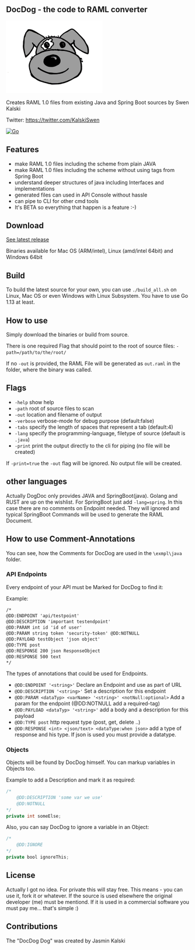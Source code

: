 
## DocDog - the code to RAML converter
![logo](./artwork/docdog-small.png) 

Creates RAML 1.0 files from existing Java and Spring Boot sources by Swen Kalski

Twitter: https://twitter.com/KalskiSwen

[![Go](https://github.com/skalski/docdog/actions/workflows/go.yml/badge.svg)](https://github.com/skalski/docdog/actions/workflows/go.yml)

## Features

* make RAML 1.0 files including the scheme from plain JAVA
* make RAML 1.0 files including the scheme without using tags from Spring Boot 
* understand deeper structures of java including Interfaces and implementations
* generated files can used in API Console without hassle
* can pipe to CLI for other cmd tools
* It's BETA so everything that happen is a feature :-)


## Download
[See latest release](https://github.com/skalski/docdog/releases) 

Binaries available for Mac OS (ARM/intel), Linux (amd/intel 64bit) and Windows 64bit

## Build
To build the latest source for your own, you can use `./build_all.sh` on Linux, Mac OS or even
Windows with Linux Subsystem.
You have to use Go 1.13 at least.

## How to use
Simply download the binaries or build from source.

There is one required Flag that should point to the root of source files:
`-path=/path/to/the/root/`

If no `-out` is provided, the RAML File will be generated as `out.raml` in the folder, where the binary was called.

## Flags
* `-help` show help
* `-path` root of source files to scan
* `-out` location and filename of output
* `-verbose` verbose-mode for debug purpose (default:false)
* `-tabs` specify the length of spaces that represent a tab (default:4)
* `-lang` specify the programming-language, filetype of source (default is `.java`)
* `-print` print the output directly to the cli for piping (no file will be created)

If `-print=true` the `-out` flag will be ignored. No output file will be created.

## other languages
Actually DogDoc only provides JAVA and SpringBoot(java). Golang and RUST are up on the wishlist.
For SpringBoot just add `-lang=spring`. In this case there are no comments on Endpoint needed. They will ignored and
typical SpringBoot Commands will be used to generate the RAML Document.

## How to use Comment-Annotations
You can see, how the Comments for DocDog are used in the `\exmpl\java` folder.

### API Endpoints
Every endpoint of your API must be Marked for DocDog to find it:

Example:
```
/*
@DD:ENDPOINT 'api/testpoint'
@DD:DESCRIPTION 'important testendpoint'
@DD:PARAM int id 'id of user'
@DD:PARAM string token 'security-token' @DD:NOTNULL
@DD:PAYLOAD testObject 'json object'
@DD:TYPE post
@DD:RESPONSE 200 json ResponseObject
@DD:RESPONSE 500 text
*/
```

The types of annotations that could be used for Endpoints.
* `@DD:ENDPOINT '<string>'` Declare an Endpoint and use <string> as part of URL
* `@DD:DESCRIPTION '<string>'` Set a description for this endpoint
* `@DD:PARAM <dataTyp> <varName> '<string>' <notNull:optional>` Add a param for the endpoint (@DD:NOTNULL add a required-tag)
* `@DD:PAYLOAD <dataTyp> '<string>'` add a body and a description for this payload
* `@DD:TYPE post` http request type (post, get, delete ..)
* `@DD:RESPONSE <int> <json/text> <dataType:when json>` add a type of response and his type. If json is used you must provide a datatype.


### Objects 
Objects will be found by DocDog himself.
You can markup variables in Objects too.

Example to add a Description and mark it as required:
```java
/*
    @DD:DESCRIPTION 'some var we use'
    @DD:NOTNULL
*/
private int someElse;
```

Also, you can say DocDog to ignore a variable in an Object:
```java
/*
    @DD:IGNORE
*/
private bool ignoreThis;
```

## License

Actually I got no idea.
For private this will stay free.
This means - you can use it, fork it or whatever. If the source is used elsewhere the original developer (me) must be mentiond.
If it is used in a commercial software you must pay me... that's simple :)

## Contributions 

The "DocDog Dog" was created by Jasmin Kalski
